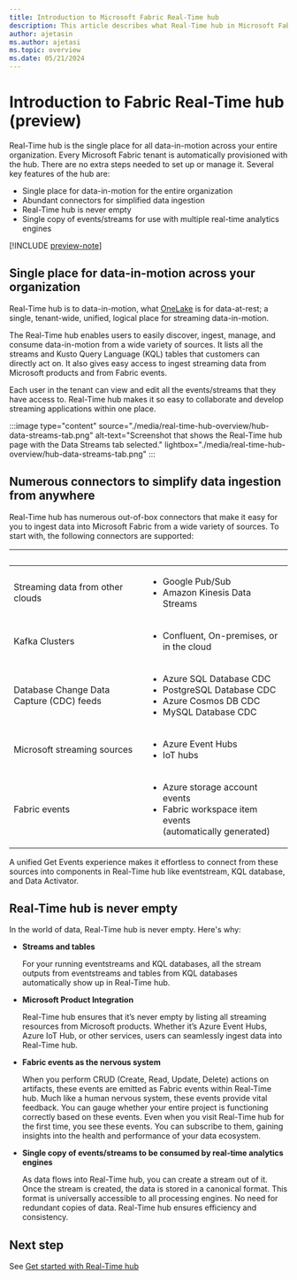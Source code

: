 ```yaml
---
title: Introduction to Microsoft Fabric Real-Time hub
description: This article describes what Real-Time hub in Microsoft Fabric is and how it can be used in near-realtime scenarios. 
author: ajetasin
ms.author: ajetasi
ms.topic: overview
ms.date: 05/21/2024
---
```


# Introduction to Fabric Real-Time hub (preview)
Real-Time hub is the single place for all data-in-motion across your entire organization. Every Microsoft Fabric tenant is automatically provisioned with the hub. There are no extra steps needed to set up or manage it. Several key features of the hub are:

- Single place for data-in-motion for the entire organization
- Abundant connectors for simplified data ingestion
- Real-Time hub is never empty
- Single copy of events/streams for use with multiple real-time analytics engines

[!INCLUDE [preview-note](./includes/preview-note.md)]

## Single place for data-in-motion across your organization 
Real-Time hub is to data-in-motion, what [OneLake](../onelake/onelake-overview.md) is for data-at-rest; a single, tenant-wide, unified, logical place for streaming data-in-motion.   

The Real-Time hub enables users to easily discover, ingest, manage, and consume data-in-motion from a wide variety of sources. It lists all the streams and Kusto Query Language (KQL) tables that customers can directly act on. It also gives easy access to ingest streaming data from Microsoft products and from Fabric events.  

Each user in the tenant can view and edit all the events/streams that they have access to. Real-Time hub makes it so easy to collaborate and develop streaming applications within one place.  

:::image type="content" source="./media/real-time-hub-overview/hub-data-streams-tab.png" alt-text="Screenshot that shows the Real-Time hub page with the Data Streams tab selected." lightbox="./media/real-time-hub-overview/hub-data-streams-tab.png" :::

## Numerous connectors to simplify data ingestion from anywhere  
Real-Time hub has numerous out-of-box connectors that make it easy for you to ingest data into Microsoft Fabric from a wide variety of sources. To start with, the following connectors are supported: 

| &nbsp; | &nbsp; |
| ------ | ------- |
| Streaming data from other clouds | <ul><li>Google Pub/Sub</li><li>Amazon Kinesis Data Streams</li> |
| Kafka Clusters | <ul><li>Confluent, On-premises, or in the cloud</li></ul> |
| Database Change Data Capture (CDC) feeds | <ul><li>Azure SQL Database CDC</li><li>PostgreSQL Database CDC</li><li>Azure Cosmos DB CDC</li><li>MySQL Database CDC</li> |
| Microsoft streaming sources | <ul><li>Azure Event Hubs</li><li>IoT hubs</li></ul> |
| Fabric events | <ul><li>Azure storage account events</li><li>Fabric workspace item events <br/>(automatically generated)</li></ul> |

A unified Get Events experience makes it effortless to connect from these sources into components in Real-Time hub like eventstream, KQL database, and Data Activator.  

## Real-Time hub is never empty 
In the world of data, Real-Time hub is never empty. Here's why: 

- **Streams and tables**

    For your running eventstreams and KQL databases, all the stream outputs from eventstreams and tables from KQL databases automatically show up in Real-Time hub. 

- **Microsoft Product Integration**

    Real-Time hub ensures that it’s never empty by listing all streaming resources from Microsoft products. Whether it’s Azure Event Hubs, Azure IoT Hub, or other services, users can seamlessly ingest data into Real-Time hub. 

- **Fabric events as the nervous system**

    When you perform CRUD (Create, Read, Update, Delete) actions on artifacts, these events are emitted as Fabric events within Real-Time hub. Much like a human nervous system, these events provide vital feedback. You can gauge whether your entire project is functioning correctly based on these events. Even when you visit Real-Time hub for the first time, you see these events. You can subscribe to them, gaining insights into the health and performance of your data ecosystem. 

- **Single copy of events/streams to be consumed by real-time analytics engines**
 
    As data flows into Real-Time hub, you can create a stream out of it. Once the stream is created, the data is stored in a canonical format. This format is universally accessible to all processing engines. No need for redundant copies of data. Real-Time hub ensures efficiency and consistency.

## Next step
See [Get started with Real-Time hub](get-started-real-time-hub.md)